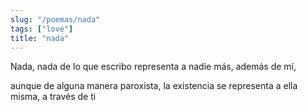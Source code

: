 ```yaml
---
slug: "/poemas/nada"
tags: ["love"]
title: "nada"
---
```

Nada, nada de lo que escribo representa a nadie más, además de mí,

aunque de alguna manera paroxista, la existencia se representa a ella misma, a través de ti